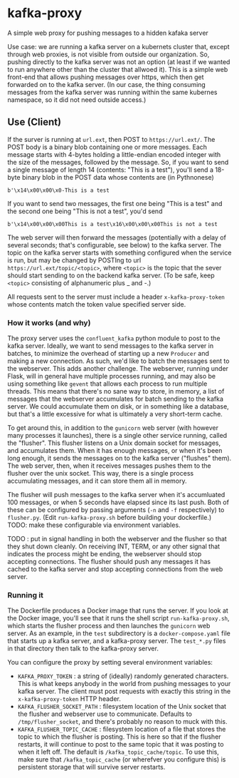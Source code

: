 # kafka-proxy

A simple web proxy for pushing messages to a hidden kafaka server

Use case: we are running a kafka server on a kubernets cluster that, except through web proxies, is not visible from outside our organization.  So, pushing directly to the kafka server was not an option (at least if we wanted to run anywhere other than the cluster that allwoed it).  This is a simple web front-end that allows pushing messages over https, which then get forwarded on to the kafka server.  (In our case, the thing consuming messages from the kafka server was running within the same kubernes namespace, so it did not need outside access.)

## Use (Client)

If the surver is running at `url.ext`, then POST to `https://url.ext/`.
The POST body is a binary blob containing one or more messages.  Each message starts with 4-bytes holding a little-endian encoded integer with the size of the messages, followed by the message.  So, if you want to send a single message of length 14 (contents: "This is a test"), you'll send a 18-byte binary blob in the POST data whose contents are (in Pythnonese)
```
b'\x14\x00\x00\x0-This is a test
```
If you want to send two messages, the first one being "This is a test" and the second one being "This is not a test", you'd send
```
b'\x14\x00\x00\x00This is a test\x16\x00\x00\x00This is not a test
```

The web server will then forward the messages (potentially with a delay of several seconds; that's configurable, see below) to the kafka server.  The topic on the kafka server starts with something configured when the service is run, but may be changed by POSTIng to url `https://url.ext/topic/<topic>`, where `<topic>` is the topic that the sever should start sending to on the backend kafka server.  (To be safe, keep `<topic>` consisting of alphanumeric plus _ and -.)

All requests sent to the server must include a header `x-kafka-proxy-token` whose contents match the token value specified server side.

### How it works (and why)

The proxy server uses the `confluent_kafka` python module to post to the kafka server.  Ideally, we want to send messages to the kafka server in batches, to minimize the overhead of starting up a new `Producer` and making a new connection.  As such, we'd like to batch the messages sent to the webserver.  This adds another challenge.  The webserver, running under Flask, will in general have multiple processes running, and may also be using something like `gevent` that allows each process to run multiple threads.  This means that there's no sane way to store, in memory, a list of messages that the webserver accumulates for batch sending to the kafka server.  We could accumulate them on disk, or in something like a database, but that's a little excessive for what is ultimately a very short-term cache.

To get around this, in addition to the `gunicorn` web server (with however many processes it launches), there is a single other service running, called the "flusher".  This flusher listens on a Unix domain socket for messages, and accumulates them.  When it has enough messages, or when it's been long enough, it sends the messages on to the kafka server ("flushes" them).  The web server, then, when it receives messages pushes them to the flusher over the unix socket.  This way, there is a single process accumulating messages, and it can store them all in memory.

The flusher will push messages to the kafka server when it's accumluated 100 messages, or when 5 seconds have elapsed since its last push.  Both of these can be configured by passing arguments (`-n` and `-f` respectively) to `flusher.py`.  (Edit `run-kafka-proxy.sh` before building your dockerfile.)  TODO: make these configurable via environment variables.

TODO : put in signal handling in both the webserver and the flusher so that they shut down cleanly.  On receiving INT, TERM, or any other signal that indicates the process might be ending, the webserver should stop accepting connections.  The flusher should push any messages it has cached to the kafka server and stop accepting connections from the web server. 

### Running it

The Dockerfile produces a Docker image that runs the server.  If you look at the Docker image, you'll see that it runs the shell script `run-kafka-proxy.sh`, which starts the flusher process and then launches the `gunicorn` web server.  As an example, in the `test` subdirectory is a `docker-compose.yaml` file that starts up a kafka server, and a kafka-proxy server.  The `test_*.py` files in that directory then talk to the kafka-proxy server.

You can configure the proxy by setting several environment variables:
* `KAFKA_PROXY_TOKEN` : a string of (ideally) randomly generated characters.  This is what keeps anybody in the world from pushing messages to your kafka server.  The client must post requests with exactly this string in the `x-kafka-proxy-token` HTTP header.
* `KAFKA_FLUSHER_SOCKET_PATH` : filesystem location of the Unix socket that the flusher and webserver use to communicate.  Defaults to `/tmp/flusher_socket`, and there's probably no reason to muck with this.
* `KAFKA_FLUSHER_TOPIC_CACHE` : filesystem location of a file that stores the topic to which the flusher is posting.  This is here so that if the flusher restarts, it will continue to post to the same topic that it was posting to when it left off.  The default is `/kafka_topic_cache/topic`.  To use this, make sure that `/kafka_topic_cache` (or wherefver you configure this) is persistent storage that will survive server restarts.
